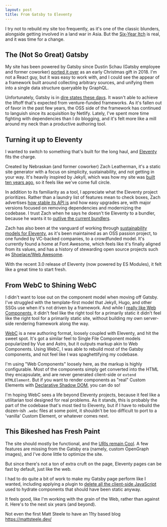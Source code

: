 ```yaml
---
layout: post
title: From Gatsby to Eleventy
---
```


I try not to rebuild my site too frequently, as it's one of the classic blunders, alongside getting involved in a land war in Asia. But the [Six-Year Itch](https://en.wikipedia.org/wiki/Six-year_itch) is real, and it was time for a change.

## The (Not So Great) Gatsby

My site has been powered by Gatsby since Dustin Schau (Gatsby employee and former coworker) [ported it over](https://github.com/mattdsteele/steele.blue/pull/20) as an early Christmas gift in 2018.
I'm not a React guy, but it was easy to work with, and I could see the appear of a framework built around collecting arbitrary sources, and unifying them into a single data structure queryable by GraphQL.

Unfortunately, Gatsby is in [dire states these days](https://changelog.com/jsparty/325#transcript-43).
It wasn't able to achieve the liftoff that's expected from venture-funded frameworks. As it's fallen out of favor in the past few years, the OSS side of the framework has continued to languish since its acquisition by Netlify. Lately, I've spent more time fighting with dependencies than I do blogging, and it's felt more like a mill around my neck than a productive authoring tool.

## Turning it up to Eleventy

I wanted to switch to something that's built for the long haul, and [Eleventy](https://11ty.dev) fits the charge.

Created by Nebraskan (and former coworker) Zach Leatherman, it's a static site generator with a focus on simplicity, sustainability, and not getting in your way. It's heavily inspired by Jekyll, which was how my site was [built ten years ago](/a-fresh-coat-of-paint/), so it feels like we've come full circle.

In addition to its familiarity as a tool, I appreciate what the Eleventy project prioritizes.
Rather than a laundry list of features mean to check boxes, Zach advertises [how stable its API is](https://youtu.be/bPtQmsjXMuo?si=8k_fzWNl8s2OPKks) and how easy upgrades are, with major versions focused on removing dependencies and modernizing the codebase.
I trust Zach when he says he doesn't tie Eleventy to a bundler, because he wants it to [outlive the current bundlers](https://changelog.com/jsparty/266#transcript-38).

Zach has also been at the vanguard of working through [sustainability models for Eleventy](https://www.zachleat.com/web/monetization/), as it's been maintained as an OSS passion project, to one funded by VC-backed companies, to a crowdfunded model. It's currently found a home at Font Awesome, which feels like it's finally aligned from its values, and has a history of stewarding open source projects such as [Shoelace/Web Awesome](https://changelog.com/jsparty/322).

With the recent 3.0 release of Eleventy (now powered by ES Modules), it felt like a great time to start fresh.

## From WebC to Shining WebC

I didn't want to lose out on the component model when moving off Gatsby.
I've struggled with the template-first model that Jekyll, Hugo, and other SSGs use when it's not driven by a framework.
And while I [really like Web Components](/web-components-arent-weird-anymore/), it didn't feel like the right tool for a primarily static it didn't feel like the right tool for a primarily static site, without building my own server-side rendering framework along the way.

[WebC](https://www.11ty.dev/docs/languages/webc/) is a new authoring format, loosely coupled with Eleventy, and hit the sweet spot. It's got a similar feel to Single File Component models popularized by Vue and Astro, but it outputs markup akin to Web Components.
Using WebC, I was able to rebuild most of the Gatsby components, and not feel like I was spaghettifying my codebase.

I'm using "Web Components" loosely here, as the markup is highly configurable. Most of the components simply get converted into the HTML they encapsulate, and are never generated client-side or `extend HTMLElement`.
But if you want to render components as "real" Custom Elements with [Declarative Shadow DOM](https://www.11ty.dev/docs/languages/webc/#css-and-js-(bundler-mode)), you can do so!

I'm hoping WebC sees a life beyond Eleventy projects, because it feel like a utilitarian tool designed for real problems. As it stands, this is probably the part of the codebase that's most tied to Eleventy, but if I have to rebuild the dozen-ish `.webc` files at some point, it shouldn't be too difficult to port to a 'vanilla' Custom Element, or whatever comes next.

## This Bikeshed has Fresh Paint

The site should mostly be functional, and the [URIs remain Cool](https://www.w3.org/Provider/Style/URI).
A few features are missing from the Gatsby era (namely, custom OpenGraph images), and I've done little to optimize the site.

But since there's not a ton of extra cruft on the page, Eleventy pages can be fast by default, just like the web.

I had to do quite a bit of work to make my Gatsby page perform like I wanted, including applying a plugin to [delete all the client-side JavaScript](https://www.gatsbyjs.com/plugins/gatsby-plugin-no-javascript/) used to hydrate components that should have been static anyway.

It feels good, like I'm working with the grain of the Web, rather than against it. Here's to the next six years (and beyond).

Not even the first Matt Steele to have an 11ty based blog https://mattsteele.dev/